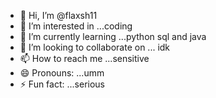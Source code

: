 - 👋 Hi, I’m @flaxsh11
- 👀 I’m interested in ...coding
- 🌱 I’m currently learning ...python sql and java
- 💞️ I’m looking to collaborate on ... idk
- 📫 How to reach me ...sensitive
- 😄 Pronouns: ...umm
- ⚡ Fun fact: ...serious

<!---
flaxsh11/flaxsh11 is a ✨ special ✨ repository because its `README.md` (this file) appears on your GitHub profile.
You can click the Preview link to take a look at your changes.
--->
